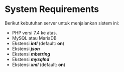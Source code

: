 # System Requirements

Berikut kebutuhan server untuk menjalankan sistem ini:
- PHP versi 7.4 ke atas.
- MySQL atau MariaDB
- Ekstensi ***intl*** (default: **on**)
- Ekstensi ***json***
- Ekstensi ***mbstring***
- Ekstensi ***mysqlnd***
- Ekstensi ***xml*** (default: **on**)